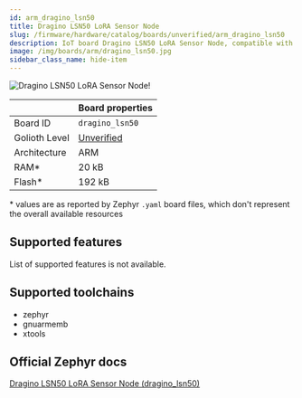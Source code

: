 ```yaml
---
id: arm_dragino_lsn50
title: Dragino LSN50 LoRA Sensor Node
slug: /firmware/hardware/catalog/boards/unverified/arm_dragino_lsn50
description: IoT board Dragino LSN50 LoRA Sensor Node, compatible with Golioth at unverified level.
image: /img/boards/arm/dragino_lsn50.jpg
sidebar_class_name: hide-item
---
```


[//]: # (This is an auto-generated file, do not edit! Changes to it will be lost upon re-generation)

![Dragino LSN50 LoRA Sensor Node!](/img/boards/arm/dragino_lsn50.jpg "Dragino LSN50 LoRA Sensor Node")

|                | Board properties     |
| -------------  | -------------------- |
| Board ID       | `dragino_lsn50` |
| Golioth Level  | [Unverified](/firmware/hardware#unverified-boards) |
| Architecture   | ARM |
| RAM*           | 20 kB |
| Flash*         | 192 kB |

\* values are as reported by Zephyr `.yaml` board files, which don't represent the overall available resources



## Supported features

List of supported features is not available.

## Supported toolchains

* zephyr
* gnuarmemb
* xtools

## Official Zephyr docs

[Dragino LSN50 LoRA Sensor Node (dragino_lsn50)](https://docs.zephyrproject.org/latest/boards/arm/dragino_lsn50/doc/index.html)
